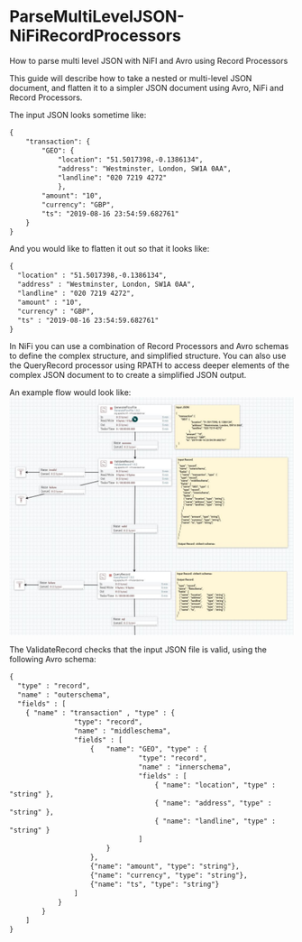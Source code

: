 # ParseMultiLevelJSON-NiFiRecordProcessors
How to parse multi level JSON with NiFI and Avro using Record Processors

This guide will describe how to take a nested or multi-level JSON document, and flatten it to a simpler JSON document using Avro, NiFi and Record Processors.

The input JSON looks sometime like: 
```
{
    "transaction": {
        "GEO": {
			"location": "51.5017398,-0.1386134",
			"address": "Westminster, London, SW1A 0AA",
			"landline": "020 7219 4272"
			},
		"amount": "10",
		"currency": "GBP",
		"ts": "2019-08-16 23:54:59.682761"
	}
}
```

And you would like to flatten it out so that it looks like:
```
{
  "location" : "51.5017398,-0.1386134",
  "address" : "Westminster, London, SW1A 0AA",
  "landline" : "020 7219 4272",
  "amount" : "10",
  "currency" : "GBP",
  "ts" : "2019-08-16 23:54:59.682761"
}
```

In NiFi you can use a combination of Record Processors and Avro schemas to define the complex structure, and simplified structure. You can also use the QueryRecord processor using RPATH to access deeper elements of the complex JSON document to to create a simplified JSON output. 

An example flow would look like:
![alt text](https://github.com/willie-engelbrecht/ParseMultiLevelJSON-NiFiRecordProcessors/blob/master/images/FlowDesign.JPG "Sample NiFi Canvas")

The ValidateRecord checks that the input JSON file is valid, using the following Avro schema:
```
{   
  "type" : "record",   
  "name" : "outerschema",   
  "fields" : [ 
    { "name" : "transaction" , "type" : { 
				"type": "record",
				"name" : "middleschema",
				"fields" : [
					{	"name": "GEO", "type" : { 
								"type": "record",
								"name" : "innerschema",
								"fields" : [
									{ "name": "location", "type" : "string" },
									{ "name": "address", "type" : "string" },
									{ "name": "landline", "type" : "string" }
								]
						}
					},
					{"name": "amount", "type": "string"},
					{"name": "currency", "type": "string"},
					{"name": "ts", "type": "string"}							
				]
			}
		}	
	]
}
```

